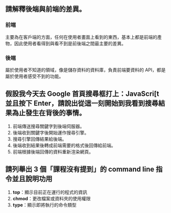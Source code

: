 ## 請解釋後端與前端的差異。
### 前端
主要為在客戶端的方面，任何在使用者畫面上看到的東西，基本上都是前端的產物，因此使用者看得到與看不到是前後端之間最主要的差異。
### 後端
屬於使用者不知道的領域，像是儲存資料的資料庫，負責前端要資料的 API，都是屬於使用者感受不到的功能。

## 假設我今天去 Google 首頁搜尋框打上：JavaScri[t 並且按下 Enter，請說出從這一刻開始到我看到搜尋結果為止發生在背後的事情。

1. 前端傳送搜尋關鍵字到後端伺服器。
2. 後端收到關鍵字後開始運作搜尋引擎。
3. 搜尋引擎回傳結果給後端。
4. 後端收到結果後轉成前端需要的格式後回傳給前端。
5. 前端根據後端回傳的資料重新渲染網頁。

## 請列舉出 3 個「課程沒有提到」的 command line 指令並且說明功用

1. **top**：顯示目前正在運行的程式的資訊
2. **chmod**：更改檔案或資料夾的使用權限
3. **type**：顯示即將執行的命令類型
